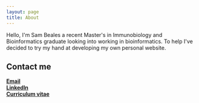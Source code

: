 ```yaml
---
layout: page
title: About
---
```

<!---
<p class="message">
  Hey there! This page is included as an example. Feel free to customize it for your own use upon downloading. Carry on!
</p>

In the novel, *The Strange Case of Dr. Jeykll and Mr. Hyde*, Mr. Poole is Dr. Jekyll's virtuous and loyal butler. Similarly, Poole is an upstanding and effective butler that helps you build Jekyll themes. It's made by [@mdo](https://twitter.com/mdo).

There are currently two themes built on Poole:

* [Hyde](http://hyde.getpoole.com)
* [Lanyon](http://lanyon.getpoole.com)

Learn more and contribute on [GitHub](https://github.com/poole).

## Setup

Some fun facts about the setup of this project include:

* Built for [Jekyll](http://jekyllrb.com)
* Developed on GitHub and hosted for free on [GitHub Pages](https://pages.github.com)
* Coded with [Sublime Text 2](http://sublimetext.com), an amazing code editor
* Designed and developed while listening to music like [Blood Bros Trilogy](https://soundcloud.com/maddecent/sets/blood-bros-series)

Have questions or suggestions? Feel free to [open an issue on GitHub](https://github.com/poole/issues/new) or [ask me on Twitter](https://twitter.com/mdo).

Thanks for reading!

-->

Hello, I'm Sam Beales a recent Master's in Immunobiology and Bioinformatics graduate looking into working in bioinformatics. To help I've decided to try my hand at developing my own personal website. 

## Contact me
[**Email**](mailto:mail@sam-beales.uk) <br />
[**LinkedIn**](https://www.linkedin.com/in/sam-beales) <br />
[**Curriculum vitae**](/public/cv.pdf) <br />

<div id="pdf">
  <object data="/public/cv.pdf" type="application/pdf" width="100%" height="300%">
</div>

<!---
HTML version
<p> <b> CV: </b> <a href="/public/cv.pdf">CV</a>.</p> <br />
<p strong>hello world!</p> 
 Alt+Shift+A: To comment a segment of selected text
 Ctrl+]: To add indent code
 Ctrl+[: To remove indent in code
-->
